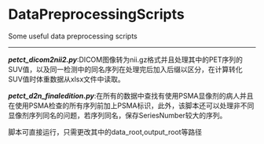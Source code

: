 # DataPreprocessingScripts
Some useful data preprocessing scripts

---

***petct_dicom2nii2.py***:DICOM图像转为nii.gz格式并且处理其中的PET序列的SUV值，以及同一检测中的同名序列在处理完后加入后缀以区分，在计算转化SUV值时体重数据从xlsx文件中读取。

 ***petct_d2n_finaledition.py***:在所有的数据中查找有使用PSMA显像剂的病人并且在使用PSMA检查的所有序列前加上PSMA标识，此外，该脚本还可以处理非不同显像剂序列同名的问题，若序列同名，保存SeriesNumber较大的序列。

脚本可直接运行，只需更改其中的data_root,output_root等路径
